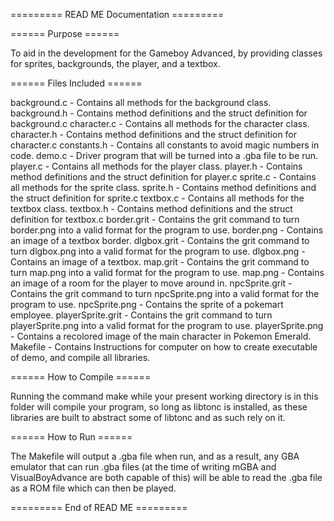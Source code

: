 ========= READ ME Documentation =========

====== Purpose ======

To aid in the development for the Gameboy Advanced, by providing classes for sprites, backgrounds, the player, and a textbox.

====== Files Included ======

background.c - Contains all methods for the background class.
background.h - Contains method definitions and the struct definition for background.c
character.c - Contains all methods for the character class.
character.h - Contains method definitions and the struct definition for character.c
constants.h - Contains all constants to avoid magic numbers in code.
demo.c - Driver program that will be turned into a .gba file to be run.
player.c - Contains all methods for the player class.
player.h - Contains method definitions and the struct definition for player.c
sprite.c - Contains all methods for the sprite class.
sprite.h - Contains method definitions and the struct definition for sprite.c
textbox.c - Contains all methods for the textbox class.
textbox.h - Contains method definitions and the struct definition for textbox.c
border.grit - Contains the grit command to turn border.png into a valid format for the program to use.
border.png - Contains an image of a textbox border.
dlgbox.grit - Contains the grit command to turn dlgbox.png into a valid format for the program to use.
dlgbox.png - Contains an image of a textbox.
map.grit - Contains the grit command to turn map.png into a valid format for the program to use.
map.png - Contains an image of a room for the player to move around in.
npcSprite.grit - Contains the grit command to turn npcSprite.png into a valid format for the program to use.
npcSprite.png - Contains the sprite of a pokemart employee.
playerSprite.grit - Contains the grit command to turn playerSprite.png into a valid format for the program to use.
playerSprite.png - Contains a recolored image of the main character in Pokemon Emerald.
Makefile - Contains Instructions for computer on how to create executable of demo, and compile all libraries.

====== How to Compile ======

Running the command make while your present working directory is in this folder will compile your program, so long as libtonc is installed, as these libraries are built to abstract some of libtonc and as such rely on it.

====== How to Run ======

The Makefile will output a .gba file when run, and as a result, any GBA emulator that can run .gba files (at the time of writing mGBA and VisualBoyAdvance are both capable of this) will be able to read the .gba file as a ROM file which can then be played.

========= End of READ ME =========
